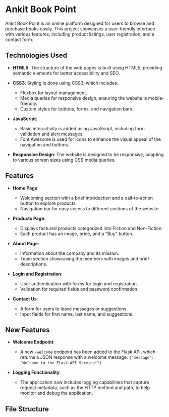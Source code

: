 # Ankit Book Point

Ankit Book Point is an online platform designed for users to browse and purchase books easily. This project showcases a user-friendly interface with various features, including product listings, user registration, and a contact form.

## Technologies Used

- **HTML5**: The structure of the web pages is built using HTML5, providing semantic elements for better accessibility and SEO.
- **CSS3**: Styling is done using CSS3, which includes:

  - Flexbox for layout management.
  - Media queries for responsive design, ensuring the website is mobile-friendly.
  - Custom styles for buttons, forms, and navigation bars.

- **JavaScript**:

  - Basic interactivity is added using JavaScript, including form validation and alert messages.
  - Font Awesome is used for icons to enhance the visual appeal of the navigation and buttons.

- **Responsive Design**: The website is designed to be responsive, adapting to various screen sizes using CSS media queries.

## Features

- **Home Page**:

  - Welcoming section with a brief introduction and a call-to-action button to explore products.
  - Navigation bar for easy access to different sections of the website.

- **Products Page**:

  - Displays featured products categorized into Fiction and Non-Fiction.
  - Each product has an image, price, and a "Buy" button.

- **About Page**:

  - Information about the company and its mission.
  - Team section showcasing the members with images and brief descriptions.

- **Login and Registration**:

  - User authentication with forms for login and registration.
  - Validation for required fields and password confirmation.

- **Contact Us**:
  - A form for users to leave messages or suggestions.
  - Input fields for first name, last name, and suggestions.

## New Features

- **Welcome Endpoint**:
  - A new `/welcome` endpoint has been added to the Flask API, which returns a JSON response with a welcome message: `{"message": "Welcome to the Flask API Service!"}`.
  
- **Logging Functionality**:
  - The application now includes logging capabilities that capture request metadata, such as the HTTP method and path, to help monitor and debug the application.
  
## File Structure

